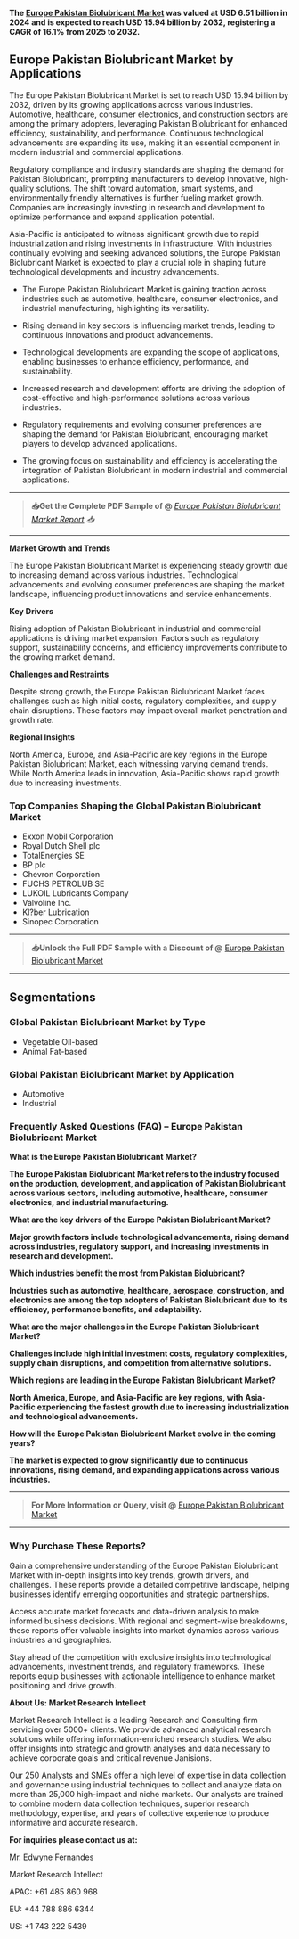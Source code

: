<p><strong>The <a href="https://www.marketresearchintellect.com/download-sample/?rid=994560&amp;utm_source=Pulse-April-Europe&amp;utm_medium=852">Europe Pakistan Biolubricant Market</a> was valued at USD 6.51 billion in 2024 and is expected to reach USD 15.94 billion by 2032, registering a CAGR of 16.1% from 2025 to 2032.</strong></p><h2>Europe Pakistan Biolubricant Market by Applications&nbsp;</h2><p><p>The Europe Pakistan Biolubricant Market is set to reach USD 15.94 billion by 2032, driven by its growing applications across various industries. Automotive, healthcare, consumer electronics, and construction sectors are among the primary adopters, leveraging Pakistan Biolubricant for enhanced efficiency, sustainability, and performance. Continuous technological advancements are expanding its use, making it an essential component in modern industrial and commercial applications.</p><p>Regulatory compliance and industry standards are shaping the demand for Pakistan Biolubricant, prompting manufacturers to develop innovative, high-quality solutions. The shift toward automation, smart systems, and environmentally friendly alternatives is further fueling market growth. Companies are increasingly investing in research and development to optimize performance and expand application potential.</p><p>Asia-Pacific is anticipated to witness significant growth due to rapid industrialization and rising investments in infrastructure. With industries continually evolving and seeking advanced solutions, the Europe Pakistan Biolubricant Market is expected to play a crucial role in shaping future technological developments and industry advancements.</p></p><ul><li><p>The Europe Pakistan Biolubricant Market is gaining traction across industries such as automotive, healthcare, consumer electronics, and industrial manufacturing, highlighting its versatility.</p></li><li><p>Rising demand in key sectors is influencing market trends, leading to continuous innovations and product advancements.</p></li><li><p>Technological developments are expanding the scope of applications, enabling businesses to enhance efficiency, performance, and sustainability.</p></li><li><p>Increased research and development efforts are driving the adoption of cost-effective and high-performance solutions across various industries.</p></li><li><p>Regulatory requirements and evolving consumer preferences are shaping the demand for Pakistan Biolubricant, encouraging market players to develop advanced applications.</p></li><li><p>The growing focus on sustainability and efficiency is accelerating the integration of Pakistan Biolubricant in modern industrial and commercial applications.</p></li></ul><hr /><blockquote><p><strong><span class="font-[700]">📥Get the Complete PDF Sample of @ </span></strong><em><span class="font-[700]"><a href="https://www.marketresearchintellect.com/download-sample/?rid=994560&amp;utm_source=Pulse-April-Europe&amp;utm_medium=852" target="_blank" data-tracking-control-name="article-ssr-frontend-pulse_little-text-block" data-tracking-will-navigate="" data-test-link="">Europe Pakistan Biolubricant Market Report</a>&nbsp;📥</span></em></p></blockquote><hr /><p class="" data-start="77" data-end="360"><strong data-start="77" data-end="105">Market Growth and Trends</strong></p><p class="" data-start="77" data-end="360">The Europe Pakistan Biolubricant Market is experiencing steady growth due to increasing demand across various industries. Technological advancements and evolving consumer preferences are shaping the market landscape, influencing product innovations and service enhancements.</p><p class="" data-start="362" data-end="606"><strong data-start="362" data-end="377">Key Drivers</strong></p><p class="" data-start="362" data-end="606">Rising adoption of Pakistan Biolubricant in industrial and commercial applications is driving market expansion. Factors such as regulatory support, sustainability concerns, and efficiency improvements contribute to the growing market demand.</p><p class="" data-start="608" data-end="849"><strong data-start="608" data-end="637">Challenges and Restraints</strong></p><p class="" data-start="608" data-end="849">Despite strong growth, the Europe Pakistan Biolubricant Market faces challenges such as high initial costs, regulatory complexities, and supply chain disruptions. These factors may impact overall market penetration and growth rate.</p><p class="" data-start="851" data-end="1095"><strong data-start="851" data-end="872">Regional Insights</strong></p><p class="" data-start="851" data-end="1095">North America, Europe, and Asia-Pacific are key regions in the Europe Pakistan Biolubricant Market, each witnessing varying demand trends. While North America leads in innovation, Asia-Pacific shows rapid growth due to increasing investments.</p><p><h3>Top Companies Shaping the Global Pakistan Biolubricant Market </h3><ul><li>Exxon Mobil Corporation</li><li>Royal Dutch Shell plc</li><li>TotalEnergies SE</li><li>BP plc</li><li>Chevron Corporation</li><li>FUCHS PETROLUB SE</li><li>LUKOIL Lubricants Company</li><li>Valvoline Inc.</li><li>Kl?ber Lubrication</li><li>Sinopec Corporation</li></ul></p><hr /><blockquote><p><strong>📥Unlock the Full PDF Sample with a Discount of @</strong> <a href="https://www.marketresearchintellect.com/ask-for-discount/?rid=994560&amp;utm_source=Pulse-April-Europe&amp;utm_medium=852">Europe Pakistan Biolubricant Market</a></p></blockquote><hr /><p><h2>Segmentations</h2><h3>Global Pakistan Biolubricant Market by Type</h3><ul><li>Vegetable Oil-based</li><li>Animal Fat-based</li></ul><h3>Global Pakistan Biolubricant Market by Application</h3><ul><li>Automotive</li><li>Industrial</li></ul></p><h3><strong>Frequently Asked Questions (FAQ) &ndash; Europe Pakistan Biolubricant Market</strong></h3><p><strong>What is the Europe Pakistan Biolubricant Market?</strong></p><p><strong>The Europe Pakistan Biolubricant Market refers to the industry focused on the production, development, and application of Pakistan Biolubricant across various sectors, including automotive, healthcare, consumer electronics, and industrial manufacturing.</strong></p><p><strong>What are the key drivers of the Europe Pakistan Biolubricant Market?</strong></p><p><strong>Major growth factors include technological advancements, rising demand across industries, regulatory support, and increasing investments in research and development.</strong></p><p><strong>Which industries benefit the most from Pakistan Biolubricant?</strong></p><p><strong>Industries such as automotive, healthcare, aerospace, construction, and electronics are among the top adopters of Pakistan Biolubricant due to its efficiency, performance benefits, and adaptability.</strong></p><p><strong>What are the major challenges in the Europe Pakistan Biolubricant Market?</strong></p><p><strong>Challenges include high initial investment costs, regulatory complexities, supply chain disruptions, and competition from alternative solutions.</strong></p><p><strong>Which regions are leading in the Europe Pakistan Biolubricant Market?</strong></p><p><strong>North America, Europe, and Asia-Pacific are key regions, with Asia-Pacific experiencing the fastest growth due to increasing industrialization and technological advancements.</strong></p><p><strong>How will the Europe Pakistan Biolubricant Market evolve in the coming years?</strong></p><p><strong>The market is expected to grow significantly due to continuous innovations, rising demand, and expanding applications across various industries.</strong></p><hr /><blockquote><p><span class="font-[700]"><strong>For More Information or Query, visit&nbsp;@</strong>&nbsp;</span><span class="font-[700]"><a href="https://www.marketresearchintellect.com/product/global-pakistan-biolubricant-market/?utm_source=Linkedin&utm_medium=852" target="_blank" data-tracking-control-name="article-ssr-frontend-pulse_little-text-block" data-tracking-will-navigate="" data-test-link="">Europe Pakistan Biolubricant Market</a></span></p></blockquote><hr /><h3><strong data-start="0" data-end="31">Why Purchase These Reports?</strong></h3><p class="" data-start="35" data-end="297">Gain a comprehensive understanding of the Europe Pakistan Biolubricant Market with in-depth insights into key trends, growth drivers, and challenges. These reports provide a detailed competitive landscape, helping businesses identify emerging opportunities and strategic partnerships.</p><p class="" data-start="299" data-end="540">Access accurate market forecasts and data-driven analysis to make informed business decisions. With regional and segment-wise breakdowns, these reports offer valuable insights into market dynamics across various industries and geographies.</p><p class="" data-start="542" data-end="784">Stay ahead of the competition with exclusive insights into technological advancements, investment trends, and regulatory frameworks. These reports equip businesses with actionable intelligence to enhance market positioning and drive growth.</p><p><strong><span class="font-[700]">About Us: Market Research Intellect</span></strong></p><p><span class="">Market Research Intellect is a leading Research and Consulting firm servicing over 5000+ clients. We provide advanced analytical research solutions while offering information-enriched research studies.&nbsp;</span>We also offer insights into strategic and growth analyses and data necessary to achieve corporate goals and critical revenue Janisions.</p><p><span class="">Our 250 Analysts and SMEs offer a high level of expertise in data collection and governance using industrial techniques to collect and analyze data on more than 25,000 high-impact and niche markets. Our analysts are trained to combine modern data collection techniques, superior research methodology, expertise, and years of collective experience to produce informative and accurate research.</span></p><p><strong>For inquiries please contact us at:</strong></p><p>Mr. Edwyne Fernandes</p><p>Market Research Intellect</p><p>APAC: +61 485 860 968</p><p>EU: +44 788 886 6344</p><p>US: +1 743 222 5439</p>